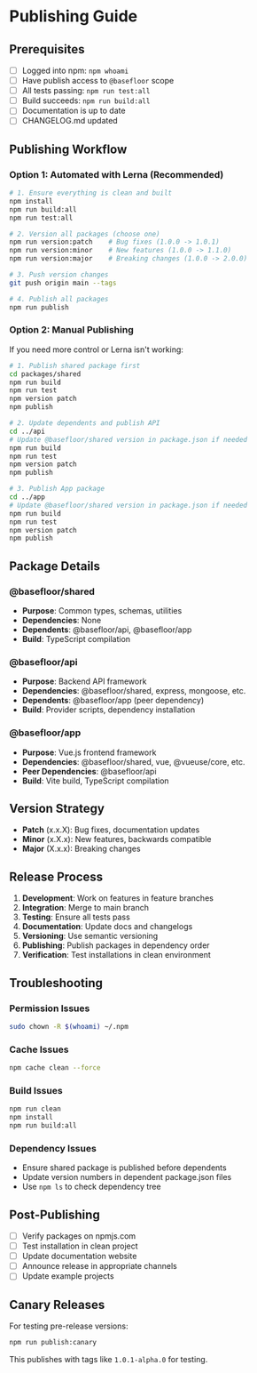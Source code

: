 # Publishing Guide

## Prerequisites

- [ ] Logged into npm: `npm whoami`
- [ ] Have publish access to `@basefloor` scope
- [ ] All tests passing: `npm run test:all`
- [ ] Build succeeds: `npm run build:all`
- [ ] Documentation is up to date
- [ ] CHANGELOG.md updated

## Publishing Workflow

### Option 1: Automated with Lerna (Recommended)

```bash
# 1. Ensure everything is clean and built
npm install
npm run build:all
npm run test:all

# 2. Version all packages (choose one)
npm run version:patch    # Bug fixes (1.0.0 -> 1.0.1)
npm run version:minor    # New features (1.0.0 -> 1.1.0)  
npm run version:major    # Breaking changes (1.0.0 -> 2.0.0)

# 3. Push version changes
git push origin main --tags

# 4. Publish all packages
npm run publish
```

### Option 2: Manual Publishing

If you need more control or Lerna isn't working:

```bash
# 1. Publish shared package first
cd packages/shared
npm run build
npm run test
npm version patch
npm publish

# 2. Update dependents and publish API
cd ../api
# Update @basefloor/shared version in package.json if needed
npm run build
npm run test
npm version patch  
npm publish

# 3. Publish App package
cd ../app
# Update @basefloor/shared version in package.json if needed
npm run build
npm run test
npm version patch
npm publish
```

## Package Details

### @basefloor/shared
- **Purpose**: Common types, schemas, utilities
- **Dependencies**: None
- **Dependents**: @basefloor/api, @basefloor/app
- **Build**: TypeScript compilation

### @basefloor/api  
- **Purpose**: Backend API framework
- **Dependencies**: @basefloor/shared, express, mongoose, etc.
- **Dependents**: @basefloor/app (peer dependency)
- **Build**: Provider scripts, dependency installation

### @basefloor/app
- **Purpose**: Vue.js frontend framework
- **Dependencies**: @basefloor/shared, vue, @vueuse/core, etc.
- **Peer Dependencies**: @basefloor/api
- **Build**: Vite build, TypeScript compilation

## Version Strategy

- **Patch** (x.x.X): Bug fixes, documentation updates
- **Minor** (x.X.x): New features, backwards compatible
- **Major** (X.x.x): Breaking changes

## Release Process

1. **Development**: Work on features in feature branches
2. **Integration**: Merge to main branch
3. **Testing**: Ensure all tests pass
4. **Documentation**: Update docs and changelogs
5. **Versioning**: Use semantic versioning
6. **Publishing**: Publish packages in dependency order
7. **Verification**: Test installations in clean environment

## Troubleshooting

### Permission Issues
```bash
sudo chown -R $(whoami) ~/.npm
```

### Cache Issues
```bash
npm cache clean --force
```

### Build Issues
```bash
npm run clean
npm install
npm run build:all
```

### Dependency Issues
- Ensure shared package is published before dependents
- Update version numbers in dependent package.json files
- Use `npm ls` to check dependency tree

## Post-Publishing

- [ ] Verify packages on npmjs.com
- [ ] Test installation in clean project
- [ ] Update documentation website
- [ ] Announce release in appropriate channels
- [ ] Update example projects

## Canary Releases

For testing pre-release versions:

```bash
npm run publish:canary
```

This publishes with tags like `1.0.1-alpha.0` for testing. 
